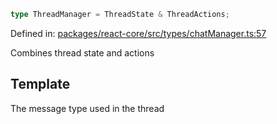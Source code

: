 ```ts
type ThreadManager = ThreadState & ThreadActions;
```

Defined in: [packages/react-core/src/types/chatManager.ts:57](https://github.com/thesysdev/crayon/blob/0127003ed9bff74d06359995c8d9eea4558f4151/js/packages/react-core/src/types/chatManager.ts#L57)

Combines thread state and actions

## Template

The message type used in the thread
